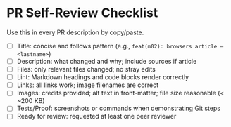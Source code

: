 # PR Self-Review Checklist

Use this in every PR description by copy/paste.

- [ ] Title: concise and follows pattern (e.g., `feat(m02): browsers article — <lastname>`)
- [ ] Description: what changed and why; include sources if article
- [ ] Files: only relevant files changed; no stray edits
- [ ] Lint: Markdown headings and code blocks render correctly
- [ ] Links: all links work; image filenames are correct
- [ ] Images: credits provided; alt text in front-matter; file size reasonable (< ~200 KB)
- [ ] Tests/Proof: screenshots or commands when demonstrating Git steps
- [ ] Ready for review: requested at least one peer reviewer
